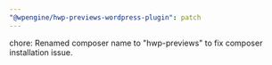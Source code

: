 ```yaml
---
"@wpengine/hwp-previews-wordpress-plugin": patch
---
```


chore: Renamed composer name to "hwp-previews" to fix composer installation issue.

